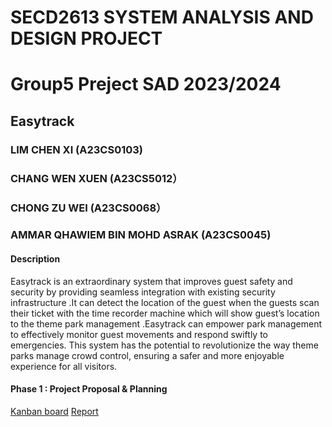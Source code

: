# SECD2613 SYSTEM ANALYSIS AND DESIGN PROJECT
# Group5 Preject SAD 2023/2024
## Easytrack 
### LIM CHEN XI (A23CS0103)
### CHANG WEN XUEN (A23CS5012）
### CHONG ZU WEI (A23CS0068）
### AMMAR QHAWIEM BIN MOHD ASRAK (A23CS0045)

#### Description
Easytrack is an extraordinary system that improves guest safety and security by providing seamless integration with existing security infrastructure .It can detect the location of the guest when the guests scan their ticket with the time recorder machine which will show guest’s location to the theme park management .Easytrack can empower park management to effectively monitor guest movements and respond swiftly to emergencies. This system has the potential to revolutionize the way theme parks manage crowd control, ensuring a safer and more enjoyable experience for all visitors.

#### Phase 1 : Project Proposal & Planning
[Kanban board](https://github.com/users/limchenxi/projects/2)
[Report]()
